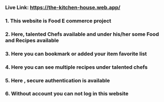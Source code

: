 
### Live Link: https://the-kitchen-house.web.app/

### 1. This website is Food E commerce project 
### 2. Here, talented Chefs available and under his/her some Food and Recipes available
### 3. Here you can bookmark or added your item favorite list
### 4. Here you can see multiple recipes under talented chefs
### 5. Here , secure authentication is available
### 6. Without account you can not log in this website 

